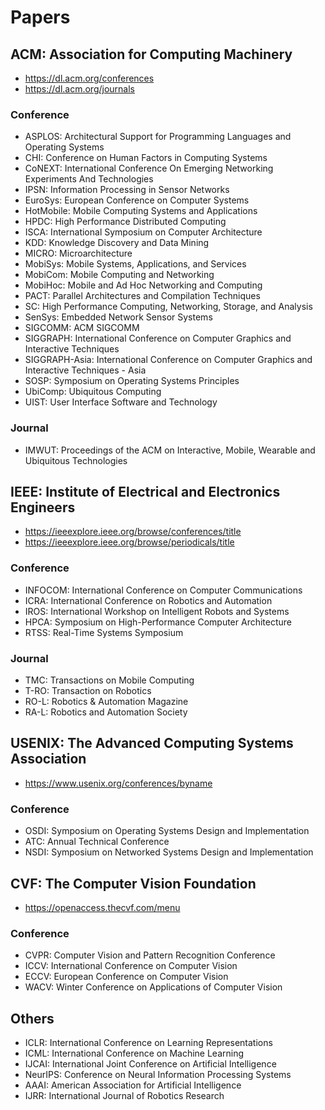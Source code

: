 # Papers

## ACM: Association for Computing Machinery
* https://dl.acm.org/conferences
* https://dl.acm.org/journals

### Conference
* ASPLOS: Architectural Support for Programming Languages and Operating Systems
* CHI: Conference on Human Factors in Computing Systems
* CoNEXT: International Conference On Emerging Networking Experiments And Technologies
* IPSN: Information Processing in Sensor Networks
* EuroSys: European Conference on Computer Systems
* HotMobile: Mobile Computing Systems and Applications
* HPDC: High Performance Distributed Computing
* ISCA: International Symposium on Computer Architecture
* KDD: Knowledge Discovery and Data Mining
* MICRO: Microarchitecture
* MobiSys: Mobile Systems, Applications, and Services
* MobiCom: Mobile Computing and Networking
* MobiHoc: Mobile and Ad Hoc Networking and Computing
* PACT: Parallel Architectures and Compilation Techniques
* SC: High Performance Computing, Networking, Storage, and Analysis
* SenSys: Embedded Network Sensor Systems
* SIGCOMM: ACM SIGCOMM
* SIGGRAPH: International Conference on Computer Graphics and Interactive Techniques
* SIGGRAPH-Asia: International Conference on Computer Graphics and Interactive Techniques - Asia
* SOSP: Symposium on Operating Systems Principles
* UbiComp: Ubiquitous Computing
* UIST: User Interface Software and Technology

### Journal
* IMWUT: Proceedings of the ACM on Interactive, Mobile, Wearable and Ubiquitous Technologies



## IEEE: Institute of Electrical and Electronics Engineers
* https://ieeexplore.ieee.org/browse/conferences/title
* https://ieeexplore.ieee.org/browse/periodicals/title

### Conference
* INFOCOM: International Conference on Computer Communications
* ICRA: International Conference on Robotics and Automation
* IROS: International Workshop on Intelligent Robots and Systems
* HPCA: Symposium on High-Performance Computer Architecture
* RTSS: Real-Time Systems Symposium

### Journal
* TMC: Transactions on Mobile Computing
* T-RO: Transaction on Robotics
* RO-L: Robotics & Automation Magazine
* RA-L: Robotics and Automation Society



## USENIX: The Advanced Computing Systems Association
* https://www.usenix.org/conferences/byname

### Conference
* OSDI: Symposium on Operating Systems Design and Implementation
* ATC: Annual Technical Conference
* NSDI: Symposium on Networked Systems Design and Implementation



## CVF: The Computer Vision Foundation
* https://openaccess.thecvf.com/menu

### Conference
* CVPR: Computer Vision and Pattern Recognition Conference
* ICCV: International Conference on Computer Vision
* ECCV: European Conference on Computer Vision
* WACV: Winter Conference on Applications of Computer Vision


## Others
* ICLR: International Conference on Learning Representations
* ICML: International Conference on Machine Learning
* IJCAI: International Joint Conference on Artificial Intelligence
* NeurIPS: Conference on Neural Information Processing Systems
* AAAI: American Association for Artificial Intelligence
* IJRR: International Journal of Robotics Research
